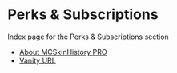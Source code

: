 # Perks & Subscriptions

Index page for the Perks & Subscriptions section

* [About MCSkinHistory PRO](/help/perks-and-subscriptions/about-mcskinhistory-pro)
* [Vanity URL](/help/perks-and-subscriptions/vanity-url)
